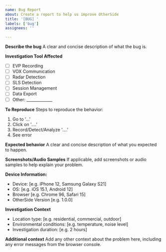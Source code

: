 ```yaml
---
name: Bug Report
about: Create a report to help us improve OtherSide
title: '[BUG] '
labels: ['bug']
assignees: ''

---
```


**Describe the bug**
A clear and concise description of what the bug is.

**Investigation Tool Affected**
- [ ] EVP Recording
- [ ] VOX Communication  
- [ ] Radar Detection
- [ ] SLS Detection
- [ ] Session Management
- [ ] Data Export
- [ ] Other: _____________

**To Reproduce**
Steps to reproduce the behavior:
1. Go to '...'
2. Click on '....'
3. Record/Detect/Analyze '....'
4. See error

**Expected behavior**
A clear and concise description of what you expected to happen.

**Screenshots/Audio Samples**
If applicable, add screenshots or audio samples to help explain your problem.

**Device Information:**
 - Device: [e.g. iPhone 12, Samsung Galaxy S21]
 - OS: [e.g. iOS 15.1, Android 12]
 - Browser [e.g. Chrome 96, Safari 15]
 - OtherSide Version [e.g. 1.0.0]

**Investigation Context**
- Location type: [e.g. residential, commercial, outdoor]
- Environmental conditions: [e.g. temperature, noise level]
- Investigation duration: [e.g. 2 hours]

**Additional context**
Add any other context about the problem here, including any error messages from the browser console.